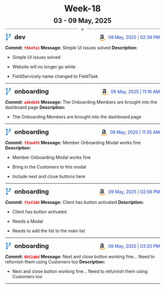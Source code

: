 <h1 style="text-align:center; margin-bottom:10px">Week-18</h1>
<h2 style="text-align:center; margin:0px">03 - 09 May, 2025</h2>
<div style="display: flex; align-items: center; justify-content: center;">
  <hr style="flex: 1; background-color: gray;" />
  <span style="padding: 0 10px;font-weight:bold; color:gray">o</span>
  <hr style="flex: 1; background-color: gray;" />
</div>

<div style="display: flex; justify-content: space-between; align-items:end;">
  <div style="display:flex">
      <img src="../assets/branch.svg" alt="GitHub Logo"  style="width:20px; margin:0 10px 0 0">
      <h3 style="margin: 0; padding:0; font-weight: bold; font-size:20px;">dev</h3>
  </div>
  <div style="display:flex">
  <img src="../assets/amazon.svg" alt="Amazon Logo" style="width:20px">
    <span style="color:rgb(16, 54, 226); text-align: right; margin:0 0 0 10px; padding:0px;">08 May, 2025 | 02:38 PM</span>
  </div>
</div>

**_Commit:_** <code style="color: red; font-weight: bold;">f864fe1</code>
**Message:** Simple UI issues solved
**Description:**
- Simple UI issues solved

- Website will no longer go white
- FieldServicely name changed to FieldTask
---
<div style="display: flex; justify-content: space-between; align-items:end;">
  <div style="display:flex">
      <img src="../assets/branch.svg" alt="GitHub Logo"  style="width:20px; margin:0 10px 0 0">
      <h3 style="margin: 0; padding:0; font-weight: bold; font-size:20px;">onboarding</h3>
  </div>
  <div style="display:flex">
  <img src="../assets/amazon.svg" alt="Amazon Logo" style="width:20px">
    <span style="color:rgb(16, 54, 226); text-align: right; margin:0 0 0 10px; padding:0px;">09 May, 2025 | 11:16 AM</span>
  </div>
</div>

**_Commit:_** <code style="color: red; font-weight: bold;">a4b4b36</code>
**Message:** The Onboarding Members are brought into the dashboard page
**Description:**
- The Onboarding Members are brought into the dashboard page
---
<div style="display: flex; justify-content: space-between; align-items:end;">
  <div style="display:flex">
      <img src="../assets/branch.svg" alt="GitHub Logo"  style="width:20px; margin:0 10px 0 0">
      <h3 style="margin: 0; padding:0; font-weight: bold; font-size:20px;">onboarding</h3>
  </div>
  <div style="display:flex">
  <img src="../assets/amazon.svg" alt="Amazon Logo" style="width:20px">
    <span style="color:rgb(16, 54, 226); text-align: right; margin:0 0 0 10px; padding:0px;">09 May, 2025 | 11:35 AM</span>
  </div>
</div>

**_Commit:_** <code style="color: red; font-weight: bold;">f83e4f0</code>
**Message:** Member Onboarding Modal works fine
**Description:**
- Member Onboarding Modal works fine

- Bring in the Customers to this modal
- Include next and close buttons here
---
<div style="display: flex; justify-content: space-between; align-items:end;">
  <div style="display:flex">
      <img src="../assets/branch.svg" alt="GitHub Logo"  style="width:20px; margin:0 10px 0 0">
      <h3 style="margin: 0; padding:0; font-weight: bold; font-size:20px;">onboarding</h3>
  </div>
  <div style="display:flex">
  <img src="../assets/amazon.svg" alt="Amazon Logo" style="width:20px">
    <span style="color:rgb(16, 54, 226); text-align: right; margin:0 0 0 10px; padding:0px;">09 May, 2025 | 02:58 PM</span>
  </div>
</div>

**_Commit:_** <code style="color: red; font-weight: bold;">f2ef2d6</code>
**Message:** Client has button activated
**Description:**
- Client has button activated

- Needs a Modal
- Needs to add the list to the main list
---
<div style="display: flex; justify-content: space-between; align-items:end;">
  <div style="display:flex">
      <img src="../assets/branch.svg" alt="GitHub Logo"  style="width:20px; margin:0 10px 0 0">
      <h3 style="margin: 0; padding:0; font-weight: bold; font-size:20px;">onboarding</h3>
  </div>
  <div style="display:flex">
  <img src="../assets/amazon.svg" alt="Amazon Logo" style="width:20px">
    <span style="color:rgb(16, 54, 226); text-align: right; margin:0 0 0 10px; padding:0px;">09 May, 2025 | 03:20 PM</span>
  </div>
</div>

**_Commit:_** <code style="color: red; font-weight: bold;">6b52abd</code>
**Message:** Next and close button working fine... Need to refurnish them using Customers too
**Description:**
- Next and close button working fine... Need to refurnish them using Customers too
---
